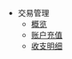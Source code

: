 * 交易管理
    * [概览](charge/transaction/overview)
    * [账户充值](charge/transaction/reload)
    * [收支明细](charge/transaction/operate)









    
   
   
    
        